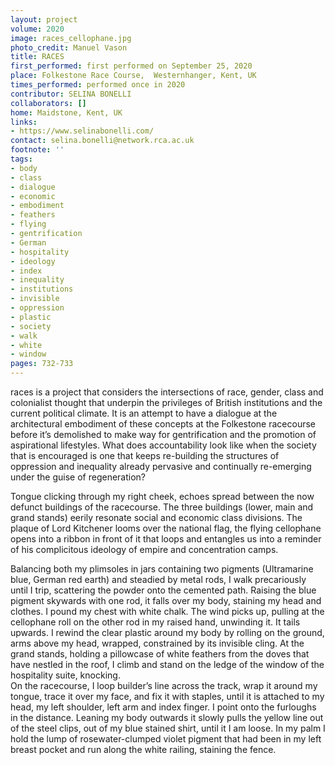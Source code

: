 ```yaml
---
layout: project
volume: 2020
image: races_cellophane.jpg
photo_credit: Manuel Vason
title: RACES
first_performed: first performed on September 25, 2020
place: Folkestone Race Course,  Westernhanger, Kent, UK
times_performed: performed once in 2020
contributor: SELINA BONELLI
collaborators: []
home: Maidstone, Kent, UK
links:
- https://www.selinabonelli.com/
contact: selina.bonelli@network.rca.ac.uk
footnote: ''
tags:
- body
- class
- dialogue
- economic
- embodiment
- feathers
- flying
- gentrification
- German
- hospitality
- ideology
- index
- inequality
- institutions
- invisible
- oppression
- plastic
- society
- walk
- white
- window
pages: 732-733
---
```




races is a project that considers the intersections of race, gender, class and colonialist thought that underpin the privileges of British institutions and the current political climate.
It is an attempt to have a dialogue at the architectural embodiment of these concepts at the Folkestone racecourse before it’s demolished to make way for gentrification and the promotion of aspirational lifestyles. 
What does accountability look like when the society that is encouraged is one that keeps re-building the structures of oppression and inequality already pervasive and continually re-emerging under the guise of regeneration? 

Tongue clicking through my right cheek, echoes spread between the now defunct buildings of the racecourse. The three buildings (lower, main and grand stands) eerily resonate social and economic class divisions. The plaque of Lord Kitchener looms over the national flag, the flying cellophane opens into a ribbon in front of it that loops and entangles us into a reminder of his complicitous ideology of empire and concentration camps. 

Balancing both my plimsoles in jars containing two pigments (Ultramarine blue, German red earth) and steadied by metal rods, I walk precariously until I trip, scattering the powder onto the cemented path.
Raising the blue pigment skywards with one rod, it falls over my body, staining my head and clothes.
I pound my chest with white chalk. 
The wind picks up, pulling at the cellophane roll on the other rod in my raised hand, unwinding it. 
It tails upwards. 
I rewind the clear plastic around my body by rolling on the ground, arms above my head, wrapped, constrained by its invisible cling.
At the grand stands, holding a pillowcase of white feathers from the doves that have nestled in the roof, I climb and stand on the ledge of the window of the hospitality suite, knocking.  
On the racecourse, I loop builder’s line across the track, wrap it around my tongue, trace it over my face, and fix it with staples, until it is attached to my head, my left shoulder, left arm and index finger. 
I point onto the furloughs in the distance. 
Leaning my body outwards it slowly pulls the yellow line out of the steel clips, out of my blue stained shirt, until it I am loose.
In my palm I hold the lump of rosewater-clumped violet pigment that had been in my left breast pocket and run along the white railing, staining the fence.
